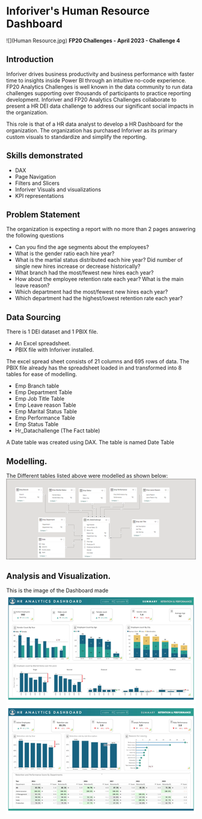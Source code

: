 # Inforiver's Human Resource Dashboard
![](Human Resource.jpg)
**FP20 Challenges - April 2023 - Challenge 4**

## Introduction
Inforiver drives business productivity and business performance with faster time to insights inside Power BI through an intuitive no-code experience.
FP20 Analytics Challenges is well known in the data community to run data challenges supporting over thousands of participants to practice reporting development.
Inforiver and FP20 Analytics Challenges collaborate to present a HR DEI data challenge to address our significant social impacts in the organization.

This role is that of a HR data analyst to develop a HR Dashboard for the organization. The organization has purchased Inforiver as its primary custom visuals to standardize
and simplify the reporting.

## Skills demonstrated
- DAX
- Page Navigation
- Filters and Slicers
- Inforiver Visuals and visualizations
- KPI representations


## Problem Statement
The organization is expecting a report with no more than 2 pages answering the following questions
- Can you find the age segments about the employees?
- What is the gender ratio each hire year?
- What is the martial status distributed each hire year? Did number of single new hires increase or decrease historically?
- What branch had the most/fewest new hires each year?
- How about the employee retention rate each year? What is the main leave reason?
- Which department had the most/fewest new hires each year?
- Which department had the highest/lowest retention rate each year?

## Data Sourcing
There is 1 DEI dataset and 1 PBIX file.
- An Excel spreadsheet.
- PBIX file with Inforiver installed.

The excel spread sheet consists of 21 columns and 695 rows of data.
The PBIX file already has the spreadsheet loaded in and transformed into 8 tables for ease of modelling.
- Emp Branch table
- Emp Department Table
- Emp Job Title Table
- Emp Leave reason Table
- Emp Marital Status Table
- Emp Performance Table
- Emp Status Table
- Hr_Datachallenge (The Fact table)

A Date table was created using DAX. The table is named Date Table

## Modelling.
The Different tables listed above were modelled as shown below:
![](modelling.PNG)

## Analysis and Visualization.
This is the image of the Dashboard made
![](0001.jpg)
![](0002.jpg)
